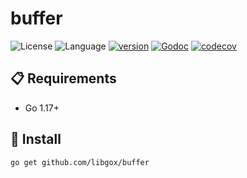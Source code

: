 # buffer

![License](https://img.shields.io/badge/license-Apache2.0-green) ![Language](https://img.shields.io/badge/Language-Go-blue.svg) [![version](https://img.shields.io/github/v/tag/libgox/buffer?label=release&color=blue)](https://github.com/libgox/buffer/releases) [![Godoc](http://img.shields.io/badge/docs-go.dev-blue.svg?style=flat-square)](https://pkg.go.dev/github.com/libgox/buffer) [![codecov](https://codecov.io/gh/libgox/buffer/branch/main/graph/badge.svg)](https://codecov.io/gh/libgox/buffer)

## 📋 Requirements

- Go 1.17+

## 🚀 Install

```
go get github.com/libgox/buffer
```
